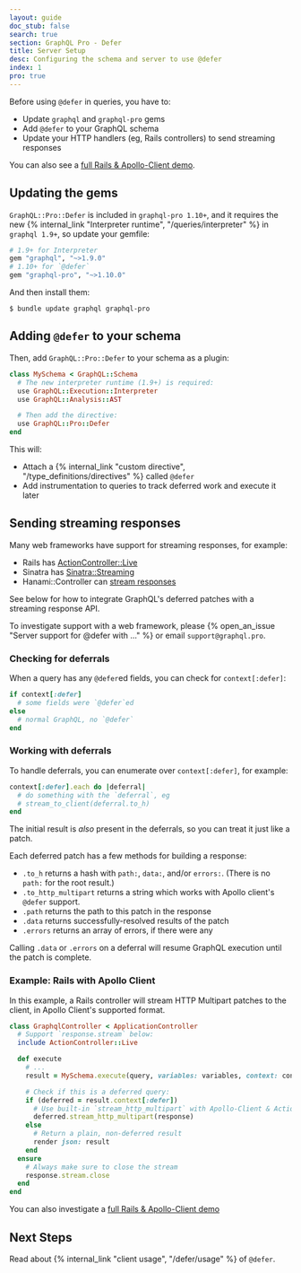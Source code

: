 ```yaml
---
layout: guide
doc_stub: false
search: true
section: GraphQL Pro - Defer
title: Server Setup
desc: Configuring the schema and server to use @defer
index: 1
pro: true
---
```


Before using `@defer` in queries, you have to:

- Update `graphql` and `graphql-pro` gems
- Add `@defer` to your GraphQL schema
- Update your HTTP handlers (eg, Rails controllers) to send streaming responses

You can also see a [full Rails & Apollo-Client demo](https://github.com/rmosolgo/graphql_defer_example).

## Updating the gems

`GraphQL::Pro::Defer` is included in `graphql-pro 1.10+`, and it requires the new {% internal_link "Interpreter runtime", "/queries/interpreter" %} in `graphql 1.9+`, so update your gemfile:

```ruby
# 1.9+ for Interpreter
gem "graphql", "~>1.9.0"
# 1.10+ for `@defer`
gem "graphql-pro", "~>1.10.0"
```

And then install them:

```
$ bundle update graphql graphql-pro
```

## Adding `@defer` to your schema

Then, add `GraphQL::Pro::Defer` to your schema as a plugin:

```ruby
class MySchema < GraphQL::Schema
  # The new interpreter runtime (1.9+) is required:
  use GraphQL::Execution::Interpreter
  use GraphQL::Analysis::AST

  # Then add the directive:
  use GraphQL::Pro::Defer
end
```

This will:

- Attach a {% internal_link "custom directive", "/type_definitions/directives" %} called `@defer`
- Add instrumentation to queries to track deferred work and execute it later

## Sending streaming responses

Many web frameworks have support for streaming responses, for example:

- Rails has [ActionController::Live](https://api.rubyonrails.org/classes/ActionController/Live.html)
- Sinatra has [Sinatra::Streaming](http://sinatrarb.com/contrib/streaming.html)
- Hanami::Controller can [stream responses](https://github.com/hanami/controller#streamed-responses)

See below for how to integrate GraphQL's deferred patches with a streaming response API.

To investigate support with a web framework, please {% open_an_issue "Server support for @defer with ..." %} or email `support@graphql.pro`.

### Checking for deferrals

When a query has any `@defer`ed fields, you can check for `context[:defer]`:

```ruby
if context[:defer]
  # some fields were `@defer`ed
else
  # normal GraphQL, no `@defer`
end
```

### Working with deferrals

To handle deferrals, you can enumerate over `context[:defer]`, for example:

```ruby
context[:defer].each do |deferral|
  # do something with the `deferral`, eg
  # stream_to_client(deferral.to_h)
end
```

The initial result is _also_ present in the deferrals, so you can treat it just like a patch.

Each deferred patch has a few methods for building a response:

- `.to_h` returns a hash with `path:`, `data:`, and/or `errors:`. (There is no `path:` for the root result.)
- `.to_http_multipart` returns a string which works with Apollo client's `@defer` support.
- `.path` returns the path to this patch in the response
- `.data` returns successfully-resolved results of the patch
- `.errors` returns an array of errors, if there were any

Calling `.data` or `.errors` on a deferral will resume GraphQL execution until the patch is complete.

### Example: Rails with Apollo Client

In this example, a Rails controller will stream HTTP Multipart patches to the client, in Apollo Client's supported format.

```ruby
class GraphqlController < ApplicationController
  # Support `response.stream` below:
  include ActionController::Live

  def execute
    # ...
    result = MySchema.execute(query, variables: variables, context: context, operation_name: operation_name)

    # Check if this is a deferred query:
    if (deferred = result.context[:defer])
      # Use built-in `stream_http_multipart` with Apollo-Client & ActionController::Live
      deferred.stream_http_multipart(response)
    else
      # Return a plain, non-deferred result
      render json: result
    end
  ensure
    # Always make sure to close the stream
    response.stream.close
  end
end
```

You can also investigate a [full Rails & Apollo-Client demo](https://github.com/rmosolgo/graphql_defer_example)

## Next Steps

Read about {% internal_link "client usage", "/defer/usage" %} of `@defer`.
